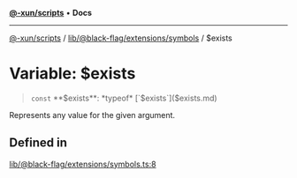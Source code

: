 [**@-xun/scripts**](../../../../../README.md) • **Docs**

***

[@-xun/scripts](../../../../../README.md) / [lib/@black-flag/extensions/symbols](../README.md) / $exists

# Variable: $exists

> `const` **$exists**: *typeof* [`$exists`]($exists.md)

Represents any value for the given argument.

## Defined in

[lib/@black-flag/extensions/symbols.ts:8](https://github.com/Xunnamius/xscripts/blob/09056cae12d2b8f174c6d0ccc038e6099f396bc6/lib/@black-flag/extensions/symbols.ts#L8)
